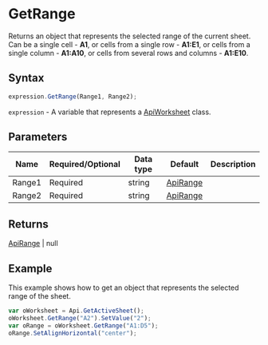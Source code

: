 # GetRange

Returns an object that represents the selected range of the current sheet. Can be a single cell - **A1**, or cells
from a single row - **A1:E1**, or cells from a single column - **A1:A10**, or cells from several rows and columns - **A1:E10**.

## Syntax

```javascript
expression.GetRange(Range1, Range2);
```

`expression` - A variable that represents a [ApiWorksheet](../ApiWorksheet.md) class.

## Parameters

| **Name** | **Required/Optional** | **Data type** | **Default** | **Description** |
| ------------- | ------------- | ------------- | ------------- | ------------- |
| Range1 | Required | string | [ApiRange](../../ApiRange/ApiRange.md) |  | The range of cells from the current sheet. |
| Range2 | Required | string | [ApiRange](../../ApiRange/ApiRange.md) |  | The range of cells from the current sheet. |

## Returns

[ApiRange](../../ApiRange/ApiRange.md) | null

## Example

This example shows how to get an object that represents the selected range of the sheet.

```javascript
var oWorksheet = Api.GetActiveSheet();
oWorksheet.GetRange("A2").SetValue("2");
var oRange = oWorksheet.GetRange("A1:D5");
oRange.SetAlignHorizontal("center");
```
